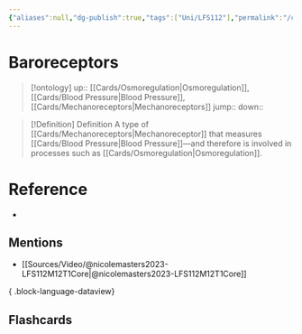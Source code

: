 ```yaml
---
{"aliases":null,"dg-publish":true,"tags":["Uni/LFS112"],"permalink":"/cards/baroreceptors/","dgPassFrontmatter":true}
---
```


# Baroreceptors

> [!ontology]
> up:: [[Cards/Osmoregulation\|Osmoregulation]], [[Cards/Blood Pressure\|Blood Pressure]], [[Cards/Mechanoreceptors\|Mechanoreceptors]]
> jump:: 
> down:: 

> [!Definition] Definition
> A type of [[Cards/Mechanoreceptors\|Mechanoreceptor]] that measures [[Cards/Blood Pressure\|Blood Pressure]]—and therefore is involved in processes such as [[Cards/Osmoregulation\|Osmoregulation]].

# Reference
- 

## Mentions
- [[Sources/Video/@nicolemasters2023-LFS112M12T1Core\|@nicolemasters2023-LFS112M12T1Core]]

{ .block-language-dataview}

## Flashcards
